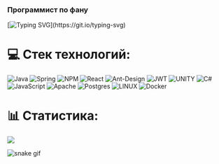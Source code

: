 ### Программист по фану
[![Typing SVG](https://readme-typing-svg.demolab.com?font=&pause=1000&color=000000&multiline=true&width=1200&lines=%D0%A6%D0%B5%D0%BB%D1%8C%3A+%D1%81%D0%BE%D0%B2%D0%B5%D1%80%D1%88%D0%B0%D1%82%D1%8C+%D0%BC%D0%B0%D0%BB%D0%B5%D0%BD%D1%8C%D0%BA%D0%B8%D0%B5+%D1%83%D0%BB%D1%83%D1%87%D1%88%D0%B5%D0%BD%D0%B8%D1%8F+%D0%BA%D0%B0%D0%B6%D0%B4%D1%8B%D0%B9+%D0%B4%D0%B5%D0%BD%D1%8C%2C+%D0%BA%D0%BE%D1%82%D0%BE%D1%80%D1%8B%D0%B5+%D0%B2+%D1%81%D1%83%D0%BC%D0%BC%D0%B5+%D0%BF%D1%80%D0%B8%D0%B2%D0%B5%D0%B4%D1%83%D1%82+%D0%BA+%D0%B7%D0%BD%D0%B0%D1%87%D0%B8%D1%82%D0%B5%D0%BB%D1%8C%D0%BD%D1%8B%D0%BC+%D0%B8%D0%B7%D0%BC%D0%B5%D0%BD%D0%B5%D0%BD%D0%B8%D1%8F%D0%BC...)](https://git.io/typing-svg)

# 💻 Стек технологий:
![Java](https://img.shields.io/badge/java-%23ED8B00.svg?style=plastic&logo=java&logoColor=white) ![Spring](https://img.shields.io/badge/spring-%236DB33F.svg?style=plastic&logo=spring&logoColor=white) ![NPM](https://img.shields.io/badge/NPM-%23000000.svg?style=plastic&logo=npm&logoColor=white) ![React](https://img.shields.io/badge/react-%2320232a.svg?style=plastic&logo=react&logoColor=%2361DAFB) ![Ant-Design](https://img.shields.io/badge/-AntDesign-%230170FE?style=plastic&logo=ant-design&logoColor=white) ![JWT](https://img.shields.io/badge/JWT-black?style=plastic&logo=JSON%20web%20tokens) ![UNITY](https://img.shields.io/badge/Unity-%2320232a.svg?style=plastic&logo=unity&logoColor=white) ![C#](https://img.shields.io/badge/c%23-%23239120.svg?style=plastic&logo=c-sharp&logoColor=white) ![JavaScript](https://img.shields.io/badge/javascript-%23323330.svg?style=plastic&logo=javascript&logoColor=%23F7DF1E) ![Apache](https://img.shields.io/badge/apache-%23D42029.svg?style=plastic&logo=apache&logoColor=white) ![Postgres](https://img.shields.io/badge/postgres-%23316192.svg?style=plastic&logo=postgresql&logoColor=white) ![LINUX](https://img.shields.io/badge/Linux-FCC624?style=plastic&logo=linux&logoColor=black) ![Docker](https://img.shields.io/badge/docker-%230db7ed.svg?style=plastic&logo=docker&logoColor=white)
# 📊 Статистика:
![](https://github-readme-stats.vercel.app/api/top-langs/?username=pav22sher&theme=default&hide_border=false&include_all_commits=true&count_private=true&layout=compact)

![snake gif](https://github.com/pav22sher/pav22sher/blob/output/github-contribution-grid-snake.svg)
